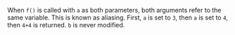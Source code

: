 When `f()` is called with `a` as both parameters,  both arguments refer to the same variable. This is known as aliasing. First, `a` is set to `3`, then `a` is set to `4`, then `4+4` is returned. `b` is never modified.